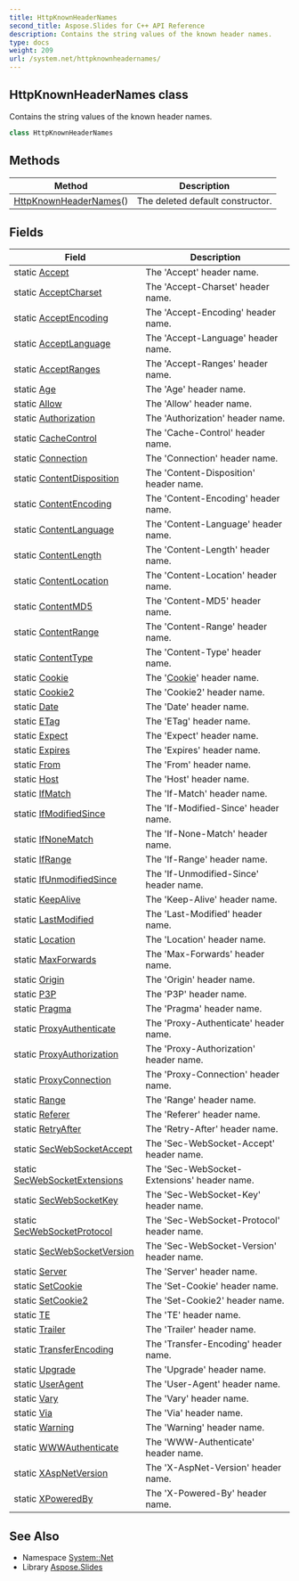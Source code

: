 ```yaml
---
title: HttpKnownHeaderNames
second_title: Aspose.Slides for C++ API Reference
description: Contains the string values of the known header names.
type: docs
weight: 209
url: /system.net/httpknownheadernames/
---
```

## HttpKnownHeaderNames class


Contains the string values of the known header names.

```cpp
class HttpKnownHeaderNames
```

## Methods

| Method | Description |
| --- | --- |
|  [HttpKnownHeaderNames](./httpknownheadernames/)() | The deleted default constructor. |
## Fields

| Field | Description |
| --- | --- |
| static [Accept](./accept/) | The 'Accept' header name. |
| static [AcceptCharset](./acceptcharset/) | The 'Accept-Charset' header name. |
| static [AcceptEncoding](./acceptencoding/) | The 'Accept-Encoding' header name. |
| static [AcceptLanguage](./acceptlanguage/) | The 'Accept-Language' header name. |
| static [AcceptRanges](./acceptranges/) | The 'Accept-Ranges' header name. |
| static [Age](./age/) | The 'Age' header name. |
| static [Allow](./allow/) | The 'Allow' header name. |
| static [Authorization](./authorization/) | The 'Authorization' header name. |
| static [CacheControl](./cachecontrol/) | The 'Cache-Control' header name. |
| static [Connection](./connection/) | The 'Connection' header name. |
| static [ContentDisposition](./contentdisposition/) | The 'Content-Disposition' header name. |
| static [ContentEncoding](./contentencoding/) | The 'Content-Encoding' header name. |
| static [ContentLanguage](./contentlanguage/) | The 'Content-Language' header name. |
| static [ContentLength](./contentlength/) | The 'Content-Length' header name. |
| static [ContentLocation](./contentlocation/) | The 'Content-Location' header name. |
| static [ContentMD5](./contentmd5/) | The 'Content-MD5' header name. |
| static [ContentRange](./contentrange/) | The 'Content-Range' header name. |
| static [ContentType](./contenttype/) | The 'Content-Type' header name. |
| static [Cookie](./cookie/) | The '[Cookie](../cookie/)' header name. |
| static [Cookie2](./cookie2/) | The 'Cookie2' header name. |
| static [Date](./date/) | The 'Date' header name. |
| static [ETag](./etag/) | The 'ETag' header name. |
| static [Expect](./expect/) | The 'Expect' header name. |
| static [Expires](./expires/) | The 'Expires' header name. |
| static [From](./from/) | The 'From' header name. |
| static [Host](./host/) | The 'Host' header name. |
| static [IfMatch](./ifmatch/) | The 'If-Match' header name. |
| static [IfModifiedSince](./ifmodifiedsince/) | The 'If-Modified-Since' header name. |
| static [IfNoneMatch](./ifnonematch/) | The 'If-None-Match' header name. |
| static [IfRange](./ifrange/) | The 'If-Range' header name. |
| static [IfUnmodifiedSince](./ifunmodifiedsince/) | The 'If-Unmodified-Since' header name. |
| static [KeepAlive](./keepalive/) | The 'Keep-Alive' header name. |
| static [LastModified](./lastmodified/) | The 'Last-Modified' header name. |
| static [Location](./location/) | The 'Location' header name. |
| static [MaxForwards](./maxforwards/) | The 'Max-Forwards' header name. |
| static [Origin](./origin/) | The 'Origin' header name. |
| static [P3P](./p3p/) | The 'P3P' header name. |
| static [Pragma](./pragma/) | The 'Pragma' header name. |
| static [ProxyAuthenticate](./proxyauthenticate/) | The 'Proxy-Authenticate' header name. |
| static [ProxyAuthorization](./proxyauthorization/) | The 'Proxy-Authorization' header name. |
| static [ProxyConnection](./proxyconnection/) | The 'Proxy-Connection' header name. |
| static [Range](./range/) | The 'Range' header name. |
| static [Referer](./referer/) | The 'Referer' header name. |
| static [RetryAfter](./retryafter/) | The 'Retry-After' header name. |
| static [SecWebSocketAccept](./secwebsocketaccept/) | The 'Sec-WebSocket-Accept' header name. |
| static [SecWebSocketExtensions](./secwebsocketextensions/) | The 'Sec-WebSocket-Extensions' header name. |
| static [SecWebSocketKey](./secwebsocketkey/) | The 'Sec-WebSocket-Key' header name. |
| static [SecWebSocketProtocol](./secwebsocketprotocol/) | The 'Sec-WebSocket-Protocol' header name. |
| static [SecWebSocketVersion](./secwebsocketversion/) | The 'Sec-WebSocket-Version' header name. |
| static [Server](./server/) | The 'Server' header name. |
| static [SetCookie](./setcookie/) | The 'Set-Cookie' header name. |
| static [SetCookie2](./setcookie2/) | The 'Set-Cookie2' header name. |
| static [TE](./te/) | The 'TE' header name. |
| static [Trailer](./trailer/) | The 'Trailer' header name. |
| static [TransferEncoding](./transferencoding/) | The 'Transfer-Encoding' header name. |
| static [Upgrade](./upgrade/) | The 'Upgrade' header name. |
| static [UserAgent](./useragent/) | The 'User-Agent' header name. |
| static [Vary](./vary/) | The 'Vary' header name. |
| static [Via](./via/) | The 'Via' header name. |
| static [Warning](./warning/) | The 'Warning' header name. |
| static [WWWAuthenticate](./wwwauthenticate/) | The 'WWW-Authenticate' header name. |
| static [XAspNetVersion](./xaspnetversion/) | The 'X-AspNet-Version' header name. |
| static [XPoweredBy](./xpoweredby/) | The 'X-Powered-By' header name. |
## See Also

* Namespace [System::Net](../)
* Library [Aspose.Slides](../../)